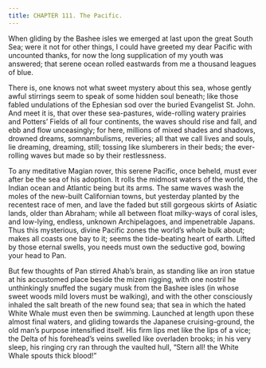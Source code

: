 ```yaml
---
title: CHAPTER 111. The Pacific.
---
```


When gliding by the Bashee isles we emerged at last upon the great South Sea; were it not for other things, I could have greeted my dear Pacific with uncounted thanks, for now the long supplication of my youth was answered; that serene ocean rolled eastwards from me a thousand leagues of blue.

There is, one knows not what sweet mystery about this sea, whose gently awful stirrings seem to speak of some hidden soul beneath; like those fabled undulations of the Ephesian sod over the buried Evangelist St. John. And meet it is, that over these sea-pastures, wide-rolling watery prairies and Potters’ Fields of all four continents, the waves should rise and fall, and ebb and flow unceasingly; for here, millions of mixed shades and shadows, drowned dreams, somnambulisms, reveries; all that we call lives and souls, lie dreaming, dreaming, still; tossing like slumberers in their beds; the ever-rolling waves but made so by their restlessness.

To any meditative Magian rover, this serene Pacific, once beheld, must ever after be the sea of his adoption. It rolls the midmost waters of the world, the Indian ocean and Atlantic being but its arms. The same waves wash the moles of the new-built Californian towns, but yesterday planted by the recentest race of men, and lave the faded but still gorgeous skirts of Asiatic lands, older than Abraham; while all between float milky-ways of coral isles, and low-lying, endless, unknown Archipelagoes, and impenetrable Japans. Thus this mysterious, divine Pacific zones the world’s whole bulk about; makes all coasts one bay to it; seems the tide-beating heart of earth. Lifted by those eternal swells, you needs must own the seductive god, bowing your head to Pan.

But few thoughts of Pan stirred Ahab’s brain, as standing like an iron statue at his accustomed place beside the mizen rigging, with one nostril he unthinkingly snuffed the sugary musk from the Bashee isles (in whose sweet woods mild lovers must be walking), and with the other consciously inhaled the salt breath of the new found sea; that sea in which the hated White Whale must even then be swimming. Launched at length upon these almost final waters, and gliding towards the Japanese cruising-ground, the old man’s purpose intensified itself. His firm lips met like the lips of a vice; the Delta of his forehead’s veins swelled like overladen brooks; in his very sleep, his ringing cry ran through the vaulted hull, “Stern all! the White Whale spouts thick blood!”
